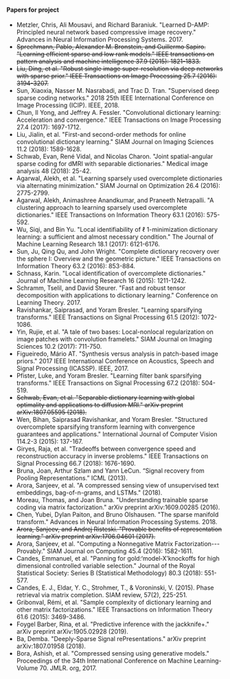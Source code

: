 #### Papers for project

* Metzler, Chris, Ali Mousavi, and Richard Baraniuk. "Learned D-AMP: Principled neural network based compressive image recovery." Advances in Neural Information Processing Systems. 2017.
* ~~Sprechmann, Pablo, Alexander M. Bronstein, and Guillermo Sapiro. "Learning efficient sparse and low rank models." IEEE transactions on pattern analysis and machine intelligence 37.9 (2015): 1821-1833.~~
* ~~Liu, Ding, et al. "Robust single image super-resolution via deep networks with sparse prior." IEEE Transactions on Image Processing 25.7 (2016): 3194-3207.~~
* Sun, Xiaoxia, Nasser M. Nasrabadi, and Trac D. Tran. "Supervised deep sparse coding networks." 2018 25th IEEE International Conference on Image Processing (ICIP). IEEE, 2018.
* Chun, Il Yong, and Jeffrey A. Fessler. "Convolutional dictionary learning: Acceleration and convergence." IEEE Transactions on Image Processing 27.4 (2017): 1697-1712.
* Liu, Jialin, et al. "First-and second-order methods for online convolutional dictionary learning." SIAM Journal on Imaging Sciences 11.2 (2018): 1589-1628.
* Schwab, Evan, René Vidal, and Nicolas Charon. "Joint spatial-angular sparse coding for dMRI with separable dictionaries." Medical image analysis 48 (2018): 25-42.
* Agarwal, Alekh, et al. "Learning sparsely used overcomplete dictionaries via alternating minimization." SIAM Journal on Optimization 26.4 (2016): 2775-2799.
* Agarwal, Alekh, Animashree Anandkumar, and Praneeth Netrapalli. "A clustering approach to learning sparsely used overcomplete dictionaries." IEEE Transactions on Information Theory 63.1 (2016): 575-592.
* Wu, Siqi, and Bin Yu. "Local identifiability of ℓ 1-minimization dictionary learning: a sufficient and almost necessary condition." The Journal of Machine Learning Research 18.1 (2017): 6121-6176.
* Sun, Ju, Qing Qu, and John Wright. "Complete dictionary recovery over the sphere I: Overview and the geometric picture." IEEE Transactions on Information Theory 63.2 (2016): 853-884.
* Schnass, Karin. "Local identification of overcomplete dictionaries." Journal of Machine Learning Research 16 (2015): 1211-1242.
* Schramm, Tselil, and David Steurer. "Fast and robust tensor decomposition with applications to dictionary learning." Conference on Learning Theory. 2017.
* Ravishankar, Saiprasad, and Yoram Bresler. "Learning sparsifying transforms." IEEE Transactions on Signal Processing 61.5 (2012): 1072-1086.
* Yin, Rujie, et al. "A tale of two bases: Local-nonlocal regularization on image patches with convolution framelets." SIAM Journal on Imaging Sciences 10.2 (2017): 711-750.
* Figueiredo, Mário AT. "Synthesis versus analysis in patch-based image priors." 2017 IEEE International Conference on Acoustics, Speech and Signal Processing (ICASSP). IEEE, 2017.
* Pfister, Luke, and Yoram Bresler. "Learning filter bank sparsifying transforms." IEEE Transactions on Signal Processing 67.2 (2018): 504-519.
* ~~Schwab, Evan, et al. "Separable dictionary learning with global optimality and applications to diffusion MRI." arXiv preprint arXiv:1807.05595 (2018).~~
* Wen, Bihan, Saiprasad Ravishankar, and Yoram Bresler. "Structured overcomplete sparsifying transform learning with convergence guarantees and applications." International Journal of Computer Vision 114.2-3 (2015): 137-167.
* Giryes, Raja, et al. "Tradeoffs between convergence speed and reconstruction accuracy in inverse problems." IEEE Transactions on Signal Processing 66.7 (2018): 1676-1690.
* Bruna, Joan, Arthur Szlam and Yann LeCun. “Signal recovery from Pooling Representations.” ICML (2013).
* Arora, Sanjeev, et al. "A compressed sensing view of unsupervised text embeddings, bag-of-n-grams, and LSTMs." (2018).
* Moreau, Thomas, and Joan Bruna. "Understanding trainable sparse coding via matrix factorization." arXiv preprint arXiv:1609.00285 (2016).
* Chen, Yubei, Dylan Paiton, and Bruno Olshausen. "The sparse manifold transform." Advances in Neural Information Processing Systems. 2018.
* ~~Arora, Sanjeev, and Andrej Risteski. "Provable benefits of representation learning." arXiv preprint arXiv:1706.04601 (2017).~~
* Arora, Sanjeev, et al. "Computing a Nonnegative Matrix Factorization---Provably." SIAM Journal on Computing 45.4 (2016): 1582-1611.
* Candes, Emmanuel, et al. "Panning for gold:‘model‐X’knockoffs for high dimensional controlled variable selection." Journal of the Royal Statistical Society: Series B (Statistical Methodology) 80.3 (2018): 551-577.
* Candes, E. J., Eldar, Y. C., Strohmer, T., & Voroninski, V. (2015). Phase retrieval via matrix completion. SIAM review, 57(2), 225-251.
* Gribonval, Rémi, et al. "Sample complexity of dictionary learning and other matrix factorizations." IEEE Transactions on Information Theory 61.6 (2015): 3469-3486.
* Foygel Barber, Rina, et al. "Predictive inference with the jackknife+." arXiv preprint arXiv:1905.02928 (2019).
* Ba, Demba. "Deeply-Sparse Signal rePresentations." arXiv preprint arXiv:1807.01958 (2018).
* Bora, Ashish, et al. "Compressed sensing using generative models." Proceedings of the 34th International Conference on Machine Learning-Volume 70. JMLR. org, 2017.
